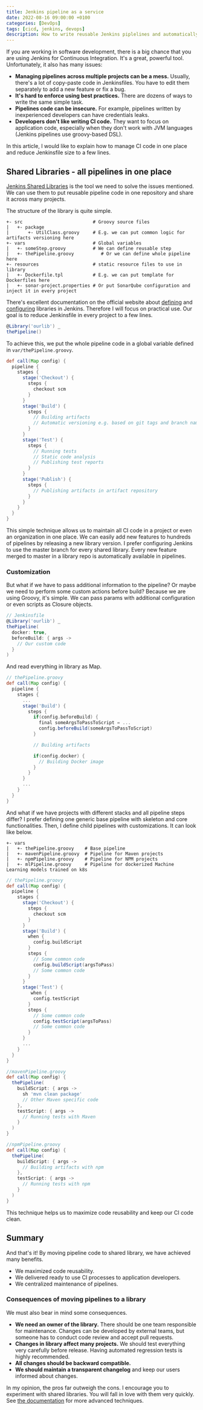 ```yaml
---
title: Jenkins pipeline as a service
date: 2022-08-16 09:00:00 +0100
categories: [DevOps]
tags: [cicd, jenkins, devops]
description: How to write reusable Jenkins piplelines and automatically use them in hundreds of projects using Jenkins Shared Libraries and plugins.
---
```

If you are working in software development, there is a big chance that you are using Jenkins for Continuous Integration. It's a great, powerful tool. Unfortunately, it also has many issues:
* **Managing pipelines across multiple projects can be a mess.** Usually, there's a lot of copy-paste code in Jenkinsfiles. You have to edit them separately to add a new feature or fix a bug.
* **It's hard to enforce using best practices.** There are dozens of ways to write the same simple task.
* **Pipelines code can be insecure.** For example, pipelines written by inexperienced developers can have credentials leaks.
* **Developers don't like writing CI code.** They want to focus on application code, especially when they don't work with JVM languages (Jenkins pipelines use groovy-based DSL).

In this article, I would like to explain how to manage CI code in one place and reduce Jenkinsfile size to a few lines.

## Shared Libraries - all pipelines in one place

[Jenkins Shared Libraries](https://www.jenkins.io/doc/book/pipeline/shared-libraries/) is the tool we need to solve the issues mentioned. We can use them to put reusable pipeline code in one repository and share it across many projects.

The structure of the library is quite simple.

```
+- src                          # Groovy source files
|   +- package
|       +- UtilClass.groovy     # E.g. we can put common logic for artifacts versioning here
+- vars                         # Global variables
|   +- someStep.groovy          # We can define reusable step
|   +- thePipeline.groovy          # Or we can define whole pipeline here
+- resources                    # static resource files to use in library
|   +- Dockerfile.tpl           # E.g. we can put template for Dockerfiles here
|   +- sonar-project.properties # Or put SonarQube configuration and inject it in every project
```

There's excellent documentation on the official website about [defining](https://www.jenkins.io/doc/book/pipeline/shared-libraries/#defining-shared-libraries) and [configuring](https://www.jenkins.io/doc/book/pipeline/shared-libraries/#using-libraries) libraries in Jenkins. Therefore I will focus on practical use. Our goal is to reduce Jenkinsfile in every project to a few lines.

```groovy
@Library('ourlib') _
thePipeline()
```

To achieve this, we put the whole pipeline code in a global variable defined in `var/thePipeline.groovy`.

```groovy
def call(Map config) {
  pipeline {
    stages {
      stage('Checkout') {
        steps {
          checkout scm
        }
      }
      stage('Build') {
        steps {
          // Building artifacts
          // Automatic versioning e.g. based on git tags and branch names
        }
      }
      stage('Test') {
        steps {
          // Running tests
          // Static code analysis
          // Publishing test reports
        }
      }
      stage('Publish') {
        steps {
          // Publishing artifacts in artifact repository
        }
      }
    }
  }
}
```

This simple technique allows us to maintain all CI code in a project or even an organization in one place. We can easily add new features to hundreds of pipelines by releasing a new library version. I prefer configuring Jenkins to use the master branch for every shared library. Every new feature merged to master in a library repo is automatically available in pipelines.

### Customization

But what if we have to pass additional information to the pipeline? Or maybe we need to perform some custom actions before build? Because we are using Groovy, it's simple. We can pass params with additional configuration or even scripts as Closure objects.

```groovy
// Jenkinsfile
@Library('ourlib') _
thePipeline(
  docker: true,
  beforeBuild: { args ->
    // Our custom code
  }
)
```

And read everything in library as Map.
```groovy
// thePipeline.groovy
def call(Map config) {
  pipeline {
    stages {
      ...
      stage('Build') {
        steps {
          if(config.beforeBuild) {
            final someArgsToPassToScript = ...
            config.beforeBuild(someArgsToPassToScript)
          }

          // Building artifacts

          if(config.docker) {
            // Building Docker image
          }
        }
      }
      ...
    }
  }
}
```

And what if we have projects with different stacks and all pipeline steps differ? I prefer defining one generic base pipeline with skeleton and core functionalities. Then, I define child pipelines with customizations. It can look like below.

```
+- vars
|   +- thePipeline.groovy    # Base pipeline
|   +- mavenPipeline.groovy  # Pipeline for Maven projects
|   +- npmPipeline.groovy    # Pipeline for NPM projects
|   +- mlPipeline.groovy     # Pipeline for dockerized Machine Learning models trained on k8s
```

```groovy
// thePipeline.groovy
def call(Map config) {
  pipeline {
    stages {
      stage('Checkout') {
        steps {
          checkout scm
        }
      }
      stage('Build') {
        when {
          config.buildScript
        }
        steps {
          // Some common code
          config.buildScript(argsToPass)
          // Some common code
        }
      }
      stage('Test') {
         when {
          config.testScript
        }
        steps {
          // Some common code
          config.testScript(argsToPass)
          // Some common code
        }
      }
      ...
    }
  }
}

//mavenPipeline.groovy
def call(Map config) {
  thePipeline(
    buildScript: { args ->
      sh 'mvn clean package'
      // Other Maven specific code
    },
    testScript: { args ->
      // Running tests with Maven
    }
  )
}

//npmPipeline.groovy
def call(Map config) {
  thePipeline(
    buildScript: { args ->
      // Building artifacts with npm
    },
    testScript: { args ->
      // Running tests with npm
    }
  )
}
```

This technique helps us to maximize code reusability and keep our CI code clean.

## Summary

And that's it! By moving pipeline code to shared library, we have achieved many benefits.
* We maximized code reusability.
* We delivered ready to use CI processes to application developers.
* We centralized maintenance of pipelines.

### Consequences of moving pipelines to a library

We must also bear in mind some consequences.
* **We need an owner of the library.** There should be one team responsible for maintenance. Changes can be developed by external teams, but someone has to conduct code review and accept pull requests.
* **Changes in library affect many projects.** We should test everything very carefully before release. Having automated regression tests is highly recommended.
* **All changes should be backward compatible.**
* **We should maintain a transparent changelog** and keep our users informed about changes.

In my opinion, the pros far outweigh the cons. I encourage you to experiment with shared libraries. You will fall in love with them very quickly. See [the documentation](https://www.jenkins.io/doc/book/pipeline/shared-libraries/#writing-libraries) for more advanced techniques.


